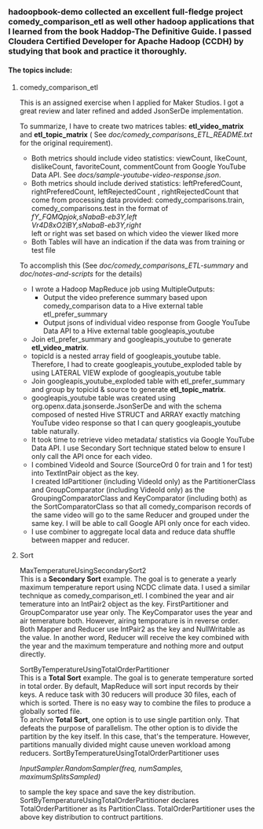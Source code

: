 ### hadoopbook-demo collected an excellent full-fledge project comedy_comparison_etl as well other hadoop applications that I learned from the book Haddop-The Definitive Guide.  I passed Cloudera Certified Developer for Apache Hadoop (CCDH) by studying that book and practice it thoroughly.
#### The topics include:
   1. comedy_comparison_etl   
   
      This is an assigned exercise when I applied for Maker Studios.  I got a great review and later refined and 
      added JsonSerDe implementation.  
       
      To summarize, I have to create two matrices tables: __etl_video_matrix__ and __etl_topic_matrix__ (
      See _doc/comedy_comparisons_ETL_README.txt_ for the original requirement). 
        - Both metrics should include video statistics: viewCount, likeCount, dislikeCount, favoriteCount, 
          commentCount from Google YouTube Data API.  See _docs/sample-youtube-video-response.json_.
        - Both metrics should include derived statistics: leftPreferedCount, rightPreferedCount, leftRejectedCount
          , rightRejectedCount that come from processing data provided: comedy_comparisons.train, 
          comedy_comparisons.test in the format of                    
          _fY_FQMQpjok,sNabaB-eb3Y,left_   
          _Vr4D8xO2lBY,sNabaB-eb3Y,right_     
          left or right was set based on which video the viewer liked more
        - Both Tables will have an indication if the data was from training or test file
        
      To accomplish this (See _doc/comedy_comparisons_ETL-summary_ and _doc/notes-and-scripts_ for the details)
        - I wrote a Hadoop MapReduce job using MultipleOutputs: 
          * Output the video preference summary based upon comedy_comparison data to a Hive external table 
            etl_prefer_summary
          * Output jsons of individual video response from Google YouTube Data API to a Hive external table
            googleapis_youtube
        - Join etl_prefer_summary and googleapis_youtube to generate __etl_video_matrix__.
        - topicId is a nested array field of googleapis_youtube table.  Therefore, I had to create 
          googleapis_youtube_exploded table by using LATERAL VIEW explode of googleapis_youtube table
        - Join googleapis_youtube_exploded table with etl_prefer_summary and group by topicid & source to generate 
          __etl_topic_matrix__.           
        - googleapis_youtube table was created using org.openx.data.jsonserde.JsonSerDe and with the schema composed of
          nested Hive STRUCT and ARRAY exactly matching YouTube video response so that I can query googleapis_youtube
          table naturally.     
        - It took time to retrieve video metadata/ statistics via Google YouTube Data API.  I use Secondary Sort 
          technique stated below to ensure I only call the API once for each video.
        - I combined VideoId and Source (SourceOrd 0 for train and 1 for test) into TextIntPair object as the key.   
          I created IdPartitioner (including VideoId only) as the PartitionerClass and GroupComparator (including 
          VideoId only) as the GroupingComparatorClass and KeyComparator (including both) as the SortComparatorClass
          so that all comedy_comparison records of the same video will go to the same Reducer and grouped under 
          the same key.  I will be able to call Google API only once for each video.
        - I use combiner to aggregate local data and reduce data shuffle between mapper and reducer.    
       
   2. Sort
   
      MaxTemperatureUsingSecondarySort2       
      This is a __Secondary Sort__ example.  The goal is to generate a yearly maximum temperature report using NCDC 
      climate data.
      I used a similar technique as comedy_comparison_etl.  I combined the year and air temerature into an IntPair2 
      object as the key. FirstPartitioner and GroupComparator use year only. The KeyComparator uses the year 
      and air temerature both.  However, airing temporature is in reverse order.  Both Mapper and Reducer use IntPair2 
      as the key and NullWritable as the value.  In another word, Reducer will receive the key combined with the year 
      and the maximum temperature and nothing more and output directly.
      
      SortByTemperatureUsingTotalOrderPartitioner      
      This is a __Total Sort__ example.  The goal is to generate temperature sorted in total order.  By default, 
      MapReduce will sort input records by their keys.  A reduce task with 30 reducers will produce 30 files, each 
      of which is sorted.  There is no easy way to combine the files to produce a globally sorted file.  
      To archive __Total Sort__, one option is to use single partition only.  That defeats the purpose of parallelism.
      The other option is to divide the partition by the key itself.  In this case, that's the temperature.  However, partitions manually divided 
      might cause uneven workload among reducers. SortByTemperatureUsingTotalOrderPartitioner uses
       
      _InputSampler.RandomSampler(freq, numSamples, maximumSplitsSampled)_ 
      
      to sample the key space and save the key distribution. SortByTemperatureUsingTotalOrderPartitioner declares 
      TotalOrderPartitioner as its PartitionClass. TotalOrderPartitioner uses the above key distribution to contruct partitions.         
         
      
      